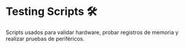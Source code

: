 # Testing Scripts 🛠️  
Scripts usados para validar hardware, probar registros de memoria y realizar pruebas de periféricos.
